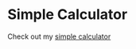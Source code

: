 # Simple Calculator
Check out my [simple calculator](https://muhammadmohie.github.io/simple-calculator/)
